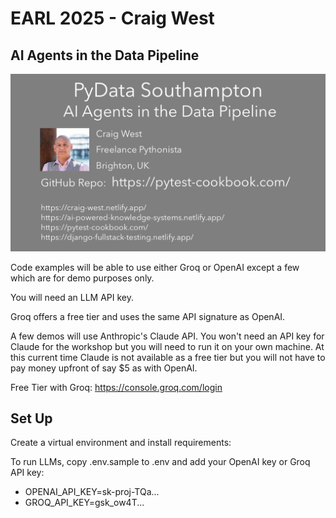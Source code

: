 # EARL 2025 - Craig West

## AI Agents in the Data Pipeline

<img src="./craig-west-pydata-southampton.png" width=700px>


Code examples will be able to use either Groq or OpenAI except a few which are for demo purposes only.

You will need an LLM API key.

Groq offers a free tier and uses the same API signature as OpenAI.

A few demos will use Anthropic's Claude API. You won't need an API key for Claude for the workshop but you will need to run it on your own machine. At this current time Claude is not available as a free tier but you will not have to pay money upfront of say $5 as with OpenAI.

Free Tier with Groq: https://console.groq.com/login

## Set Up

Create a virtual environment and install requirements:

To run LLMs, copy .env.sample to .env and add your OpenAI key or Groq API key:

- OPENAI_API_KEY=sk-proj-TQa...
- GROQ_API_KEY=gsk_ow4T...


